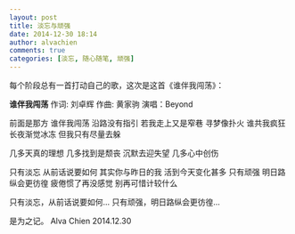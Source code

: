 ```yaml
---
layout: post
title: 淡忘与顽强
date: 2014-12-30 18:14
author: alvachien
comments: true
categories: [淡忘, 随心随笔, 顽强]
---
```

每个阶段总有一首打动自己的歌，这次是这首《谁伴我闯荡》：

**谁伴我闯荡**
作词: 刘卓辉 作曲: 黄家驹
演唱：Beyond

前面是那方
谁伴我闯荡
沿路没有指引
若我走上又是窄巷
寻梦像扑火
谁共我疯狂
长夜渐觉冰冻
但我只有尽量去躲

几多天真的理想
几多找到是颓丧
沉默去迎失望
几多心中创伤

只有淡忘
从前话说要如何
其实你与昨日的我
活到今天变化甚多
只有顽强
明日路纵会更彷徨
疲倦惯了再没感觉
别再可惜计较什么

只有淡忘，从前话说要如何...
只有顽强，明日路纵会更彷徨...

是为之记。
Alva Chien
2014.12.30
